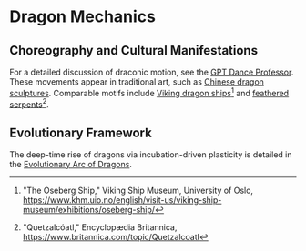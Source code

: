 # Dragon Mechanics
## Choreography and Cultural Manifestations
For a detailed discussion of draconic motion, see the [GPT Dance Professor](Choreography/GPT-Dance-Professor.md).
These movements appear in traditional art, such as [Chinese dragon sculptures](../China/Iconography/Sculptures/README.md).
Comparable motifs include [Viking dragon ships](../Western-Europe/Iconography/)[^1] and
[feathered serpents](../Meso-America/Iconography/)[^2].

## Evolutionary Framework
The deep-time rise of dragons via incubation-driven plasticity is detailed in the [Evolutionary Arc of Dragons](evolutionary-arc.md).

[^1]: "The Oseberg Ship," Viking Ship Museum, University of Oslo,
https://www.khm.uio.no/english/visit-us/viking-ship-museum/exhibitions/oseberg-ship/
[^2]: "Quetzalcóatl," Encyclopædia Britannica,
https://www.britannica.com/topic/Quetzalcoatl

